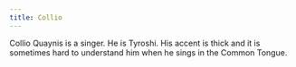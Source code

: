 ```yaml
---
title: Collio
---
```


Collio Quaynis is a singer. He is Tyroshi. His accent is thick and it is sometimes hard to understand him when he sings in the Common Tongue.


